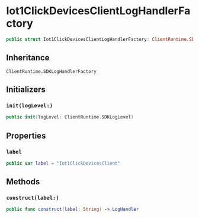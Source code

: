 # Iot1ClickDevicesClientLogHandlerFactory

``` swift
public struct Iot1ClickDevicesClientLogHandlerFactory: ClientRuntime.SDKLogHandlerFactory 
```

## Inheritance

`ClientRuntime.SDKLogHandlerFactory`

## Initializers

### `init(logLevel:)`

``` swift
public init(logLevel: ClientRuntime.SDKLogLevel) 
```

## Properties

### `label`

``` swift
public var label = "Iot1ClickDevicesClient"
```

## Methods

### `construct(label:)`

``` swift
public func construct(label: String) -> LogHandler 
```
